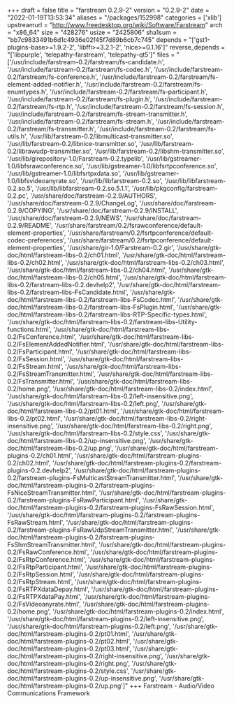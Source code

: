 +++
draft = false
title = "farstream 0.2.9-2"
version = "0.2.9-2"
date = "2022-01-19T13:53:34"
aliases = "/packages/152998"
categories = ['xlib']
upstreamurl = "http://www.freedesktop.org/wiki/Software/Farstream"
arch = "x86_64"
size = "428276"
usize = "2425806"
sha1sum = "bb7c9833491b6d1c4936e02f45f7d89b6cb7c745"
depends = "['gst1-plugins-base>=1.9.2-2', 'libffi>=3.2.1-2', 'nice>=0.1.16']"
reverse_depends = "['libpurple', 'telepathy-farstream', 'telepathy-qt5']"
files = "['/usr/include/farstream-0.2/farstream/fs-candidate.h', '/usr/include/farstream-0.2/farstream/fs-codec.h', '/usr/include/farstream-0.2/farstream/fs-conference.h', '/usr/include/farstream-0.2/farstream/fs-element-added-notifier.h', '/usr/include/farstream-0.2/farstream/fs-enumtypes.h', '/usr/include/farstream-0.2/farstream/fs-participant.h', '/usr/include/farstream-0.2/farstream/fs-plugin.h', '/usr/include/farstream-0.2/farstream/fs-rtp.h', '/usr/include/farstream-0.2/farstream/fs-session.h', '/usr/include/farstream-0.2/farstream/fs-stream-transmitter.h', '/usr/include/farstream-0.2/farstream/fs-stream.h', '/usr/include/farstream-0.2/farstream/fs-transmitter.h', '/usr/include/farstream-0.2/farstream/fs-utils.h', '/usr/lib/farstream-0.2/libmulticast-transmitter.so', '/usr/lib/farstream-0.2/libnice-transmitter.so', '/usr/lib/farstream-0.2/librawudp-transmitter.so', '/usr/lib/farstream-0.2/libshm-transmitter.so', '/usr/lib/girepository-1.0/Farstream-0.2.typelib', '/usr/lib/gstreamer-1.0/libfsrawconference.so', '/usr/lib/gstreamer-1.0/libfsrtpconference.so', '/usr/lib/gstreamer-1.0/libfsrtpxdata.so', '/usr/lib/gstreamer-1.0/libfsvideoanyrate.so', '/usr/lib/libfarstream-0.2.so', '/usr/lib/libfarstream-0.2.so.5', '/usr/lib/libfarstream-0.2.so.5.1.1', '/usr/lib/pkgconfig/farstream-0.2.pc', '/usr/share/doc/farstream-0.2.9/AUTHORS', '/usr/share/doc/farstream-0.2.9/ChangeLog', '/usr/share/doc/farstream-0.2.9/COPYING', '/usr/share/doc/farstream-0.2.9/INSTALL', '/usr/share/doc/farstream-0.2.9/NEWS', '/usr/share/doc/farstream-0.2.9/README', '/usr/share/farstream/0.2/fsrawconference/default-element-properties', '/usr/share/farstream/0.2/fsrtpconference/default-codec-preferences', '/usr/share/farstream/0.2/fsrtpconference/default-element-properties', '/usr/share/gir-1.0/Farstream-0.2.gir', '/usr/share/gtk-doc/html/farstream-libs-0.2/ch01.html', '/usr/share/gtk-doc/html/farstream-libs-0.2/ch02.html', '/usr/share/gtk-doc/html/farstream-libs-0.2/ch03.html', '/usr/share/gtk-doc/html/farstream-libs-0.2/ch04.html', '/usr/share/gtk-doc/html/farstream-libs-0.2/ch05.html', '/usr/share/gtk-doc/html/farstream-libs-0.2/farstream-libs-0.2.devhelp2', '/usr/share/gtk-doc/html/farstream-libs-0.2/farstream-libs-FsCandidate.html', '/usr/share/gtk-doc/html/farstream-libs-0.2/farstream-libs-FsCodec.html', '/usr/share/gtk-doc/html/farstream-libs-0.2/farstream-libs-FsPlugin.html', '/usr/share/gtk-doc/html/farstream-libs-0.2/farstream-libs-RTP-Specific-types.html', '/usr/share/gtk-doc/html/farstream-libs-0.2/farstream-libs-Utility-functions.html', '/usr/share/gtk-doc/html/farstream-libs-0.2/FsConference.html', '/usr/share/gtk-doc/html/farstream-libs-0.2/FsElementAddedNotifier.html', '/usr/share/gtk-doc/html/farstream-libs-0.2/FsParticipant.html', '/usr/share/gtk-doc/html/farstream-libs-0.2/FsSession.html', '/usr/share/gtk-doc/html/farstream-libs-0.2/FsStream.html', '/usr/share/gtk-doc/html/farstream-libs-0.2/FsStreamTransmitter.html', '/usr/share/gtk-doc/html/farstream-libs-0.2/FsTransmitter.html', '/usr/share/gtk-doc/html/farstream-libs-0.2/home.png', '/usr/share/gtk-doc/html/farstream-libs-0.2/index.html', '/usr/share/gtk-doc/html/farstream-libs-0.2/left-insensitive.png', '/usr/share/gtk-doc/html/farstream-libs-0.2/left.png', '/usr/share/gtk-doc/html/farstream-libs-0.2/pt01.html', '/usr/share/gtk-doc/html/farstream-libs-0.2/pt02.html', '/usr/share/gtk-doc/html/farstream-libs-0.2/right-insensitive.png', '/usr/share/gtk-doc/html/farstream-libs-0.2/right.png', '/usr/share/gtk-doc/html/farstream-libs-0.2/style.css', '/usr/share/gtk-doc/html/farstream-libs-0.2/up-insensitive.png', '/usr/share/gtk-doc/html/farstream-libs-0.2/up.png', '/usr/share/gtk-doc/html/farstream-plugins-0.2/ch01.html', '/usr/share/gtk-doc/html/farstream-plugins-0.2/ch02.html', '/usr/share/gtk-doc/html/farstream-plugins-0.2/farstream-plugins-0.2.devhelp2', '/usr/share/gtk-doc/html/farstream-plugins-0.2/farstream-plugins-FsMulticastStreamTransmitter.html', '/usr/share/gtk-doc/html/farstream-plugins-0.2/farstream-plugins-FsNiceStreamTransmitter.html', '/usr/share/gtk-doc/html/farstream-plugins-0.2/farstream-plugins-FsRawParticipant.html', '/usr/share/gtk-doc/html/farstream-plugins-0.2/farstream-plugins-FsRawSession.html', '/usr/share/gtk-doc/html/farstream-plugins-0.2/farstream-plugins-FsRawStream.html', '/usr/share/gtk-doc/html/farstream-plugins-0.2/farstream-plugins-FsRawUdpStreamTransmitter.html', '/usr/share/gtk-doc/html/farstream-plugins-0.2/farstream-plugins-FsShmStreamTransmitter.html', '/usr/share/gtk-doc/html/farstream-plugins-0.2/FsRawConference.html', '/usr/share/gtk-doc/html/farstream-plugins-0.2/FsRtpConference.html', '/usr/share/gtk-doc/html/farstream-plugins-0.2/FsRtpParticipant.html', '/usr/share/gtk-doc/html/farstream-plugins-0.2/FsRtpSession.html', '/usr/share/gtk-doc/html/farstream-plugins-0.2/FsRtpStream.html', '/usr/share/gtk-doc/html/farstream-plugins-0.2/FsRTPXdataDepay.html', '/usr/share/gtk-doc/html/farstream-plugins-0.2/FsRTPXdataPay.html', '/usr/share/gtk-doc/html/farstream-plugins-0.2/FsVideoanyrate.html', '/usr/share/gtk-doc/html/farstream-plugins-0.2/home.png', '/usr/share/gtk-doc/html/farstream-plugins-0.2/index.html', '/usr/share/gtk-doc/html/farstream-plugins-0.2/left-insensitive.png', '/usr/share/gtk-doc/html/farstream-plugins-0.2/left.png', '/usr/share/gtk-doc/html/farstream-plugins-0.2/pt01.html', '/usr/share/gtk-doc/html/farstream-plugins-0.2/pt02.html', '/usr/share/gtk-doc/html/farstream-plugins-0.2/pt03.html', '/usr/share/gtk-doc/html/farstream-plugins-0.2/right-insensitive.png', '/usr/share/gtk-doc/html/farstream-plugins-0.2/right.png', '/usr/share/gtk-doc/html/farstream-plugins-0.2/style.css', '/usr/share/gtk-doc/html/farstream-plugins-0.2/up-insensitive.png', '/usr/share/gtk-doc/html/farstream-plugins-0.2/up.png']"
+++
Farstream - Audio/Video Communications Framework